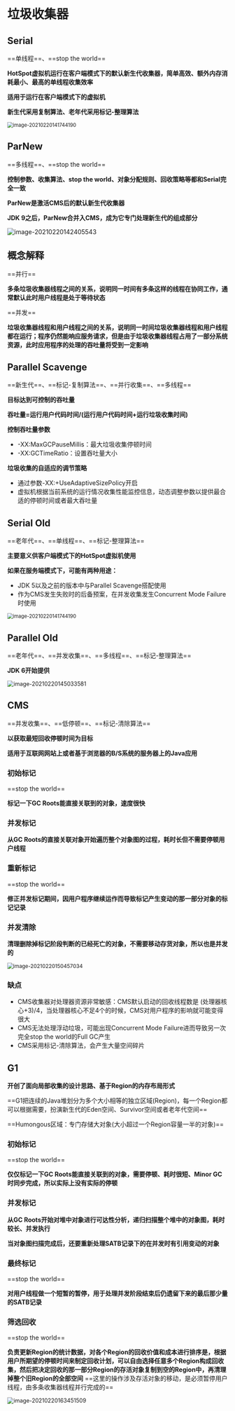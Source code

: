 # 垃圾收集器

## Serial

==单线程==、==stop the world==

**HotSpot虚拟机运行在客户端模式下的默认新生代收集器，简单高效、额外内存消耗最小、最高的单线程收集效率**

**适用于运行在客户端模式下的虚拟机**

**新生代采用复制算法、老年代采用标记-整理算法**

<img src="C:\Users\lenovo\AppData\Roaming\Typora\typora-user-images\image-20210220141744190.png" alt="image-20210220141744190" style="zoom:80%;" />

## ParNew

==多线程==、==stop the world==

**控制参数、收集算法、stop the world、对象分配规则、回收策略等都和Serial完全一致**

**ParNew是激活CMS后的默认新生代收集器**

**JDK 9之后，ParNew合并入CMS，成为它专门处理新生代的组成部分**

![image-20210220142405543](C:\Users\lenovo\AppData\Roaming\Typora\typora-user-images\image-20210220142405543.png)

## 概念解释

==并行==

**多条垃圾收集器线程之间的关系，说明同一时间有多条这样的线程在协同工作，通常默认此时用户线程是处于等待状态**

==并发==

**垃圾收集器线程和用户线程之间的关系，说明同一时间垃圾收集器线程和用户线程都在运行；程序仍然能响应服务请求，但是由于垃圾收集器线程占用了一部分系统资源，此时应用程序的处理的吞吐量将受到一定影响**

## Parallel Scavenge

==新生代==、==标记-复制算法==、==并行收集==、==多线程==

**目标达到可控制的吞吐量**

**吞吐量=运行用户代码时间/(运行用户代码时间+运行垃圾收集时间)**

**控制吞吐量参数**

* -XX:MaxGCPauseMillis：最大垃圾收集停顿时间
* -XX:GCTimeRatio：设置吞吐量大小

**垃圾收集的自适应的调节策略**

* 通过参数-XX:+UseAdaptiveSizePolicy开启
* 虚拟机根据当前系统的运行情况收集性能监控信息，动态调整参数以提供最合适的停顿时间或者最大吞吐量

## Serial Old

==老年代==、==单线程==、==标记-整理算法==

**主要意义供客户端模式下的HotSpot虚拟机使用**

**如果在服务端模式下，可能有两种用途：**

* JDK 5以及之前的版本中与Parallel Scavenge搭配使用
* 作为CMS发生失败时的后备预案，在并发收集发生Concurrent Mode Failure时使用

<img src="C:\Users\lenovo\AppData\Roaming\Typora\typora-user-images\image-20210220141744190.png" alt="image-20210220141744190" style="zoom:80%;" />

## Parallel Old

==老年代==、==并发收集==、==多线程==、==标记-整理算法==

**JDK 6开始提供**

<img src="C:\Users\lenovo\AppData\Roaming\Typora\typora-user-images\image-20210220145033581.png" alt="image-20210220145033581" style="zoom:90%;" />

## CMS

==并发收集==、==低停顿==、==标记-清除算法==

**以获取最短回收停顿时间为目标**

**适用于互联网网站上或者基于浏览器的B/S系统的服务器上的Java应用**

### 初始标记

==stop the world==

**标记一下GC Roots能直接关联到的对象，速度很快**

### 并发标记

**从GC Roots的直接关联对象开始遍历整个对象图的过程，耗时长但不需要停顿用户线程**

### 重新标记

==stop the world==

**修正并发标记期间，因用户程序继续运作而导致标记产生变动的那一部分对象的标记记录**

### 并发清除

**清理删除掉标记阶段判断的已经死亡的对象，不需要移动存货对象，所以也是并发的**

<img src="C:\Users\lenovo\AppData\Roaming\Typora\typora-user-images\image-20210220150457034.png" alt="image-20210220150457034" style="zoom:85%;" />

### 缺点

* CMS收集器对处理器资源非常敏感：CMS默认启动的回收线程数是 (处理器核心+3)/4，当处理器核心不足4个的时候，CMS对用户程序的影响就可能变得很大
* CMS无法处理浮动垃圾，可能出现Concurrent Mode Failure进而导致另一次完全stop the world的Full GC产生
* CMS采用标记-清除算法，会产生大量空间碎片

## G1

**开创了面向局部收集的设计思路、基于Region的内存布局形式**

==G1把连续的Java堆划分为多个大小相等的独立区域(Region)，每一个Region都可以根据需要，扮演新生代的Eden空间、Survivor空间或者老年代空间==

==Humongous区域：专门存储大对象(大小超过一个Region容量一半的对象)==

### 初始标记

==stop the world==

**仅仅标记一下GC Roots能直接关联到的对象，需要停顿、耗时很短、Minor GC时同步完成，所以实际上没有实际的停顿**

### 并发标记

**从GC Roots开始对堆中对象进行可达性分析，递归扫描整个堆中的对象图，耗时较长、并发执行**

**当对象图扫描完成后，还要重新处理SATB记录下的在并发时有引用变动的对象**

### 最终标记

==stop the world==

**对用户线程做一个短暂的暂停，用于处理并发阶段结束后仍遗留下来的最后那少量的SATB记录**

### 筛选回收

==stop the world==

**负责更新Region的统计数据，对各个Region的回收价值和成本进行排序是，根据用户所期望的停顿时间来制定回收计划，可以自由选择任意多个Region构成回收集，然后把决定回收的那一部分Region的存活对象复制到空的Region中，再清理掉整个旧Region的全部空间** ==这里的操作涉及存活对象的移动，是必须暂停用户线程，由多条收集器线程并行完成的==

<img src="C:\Users\lenovo\AppData\Roaming\Typora\typora-user-images\image-20210220163451509.png" alt="image-20210220163451509" style="zoom:90%;" />